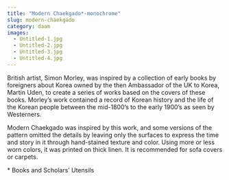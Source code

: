```yaml
---
title: "Modern Chaekgado*-monochrome"
slug: modern-chaekgado
category: daam
images:
  - Untitled-1.jpg
  - Untitled-2.jpg
  - Untitled-3.jpg
  - Untitled-4.jpg
---
```


British artist, Simon Morley, was inspired by a collection of early books by foreigners about Korea owned by the then Ambassador of the UK to Korea, Martin Uden, to create a series of works based on the covers of these books. Morley’s work contained a record of Korean history and the life of the Korean people between the mid-1800’s to the early 1900’s as seen by Westerners.

Modern Chaekgado was inspired by this work, and some versions of the pattern omitted the details by leaving only the surfaces to express the time and story in it through hand-stained texture and color. Using more or less worn colors, it was printed on thick linen. It is recommended for sofa covers or carpets.

&#x2A; Books and Scholars’ Utensils
